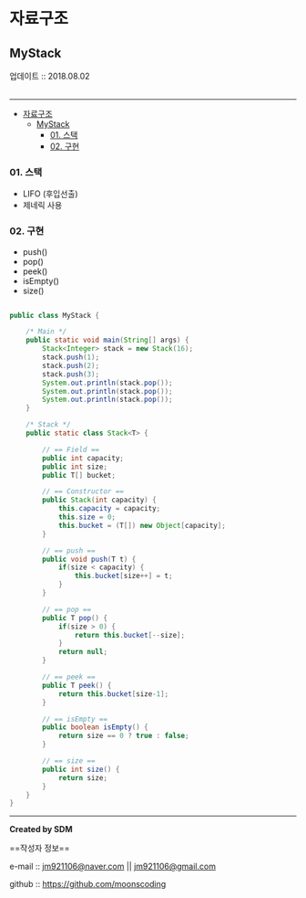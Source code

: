 # 자료구조
## MyStack
<div class="pull-right">  업데이트 :: 2018.08.02 </div><br>

---

<!-- @import "[TOC]" {cmd="toc" depthFrom=1 depthTo=6 orderedList=false} -->
<!-- code_chunk_output -->

* [자료구조](#자료구조)
	* [MyStack](#mystack)
		* [01. 스택](#01-스택)
		* [02. 구현](#02-구현)

<!-- /code_chunk_output -->

### 01. 스택

- LIFO (후입선출)
- 제네릭 사용

### 02. 구현

- push()
- pop()
- peek()
- isEmpty()
- size()

```java

public class MyStack {

    /* Main */
    public static void main(String[] args) {
        Stack<Integer> stack = new Stack(16);
        stack.push(1);
        stack.push(2);
        stack.push(3);
        System.out.println(stack.pop());
        System.out.println(stack.pop());
        System.out.println(stack.pop());
    }

    /* Stack */
    public static class Stack<T> {

        // == Field ==
        public int capacity;
        public int size;
        public T[] bucket;

        // == Constructor ==
        public Stack(int capacity) {
            this.capacity = capacity;
            this.size = 0;
            this.bucket = (T[]) new Object[capacity];
        }

        // == push ==
        public void push(T t) {
            if(size < capacity) {
                this.bucket[size++] = t;
            }
        }

        // == pop ==
        public T pop() {
            if(size > 0) {
                return this.bucket[--size];
            }
            return null;
        }

        // == peek ==
        public T peek() {
            return this.bucket[size-1];
        }

        // == isEmpty ==
        public boolean isEmpty() {
            return size == 0 ? true : false;
        }

        // == size ==
        public int size() {
            return size;
        }
    }
}

```


---

**Created by SDM**

==작성자 정보==

e-mail :: jm921106@naver.com || jm921106@gmail.com

github :: https://github.com/moonscoding
